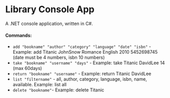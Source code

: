 # Library Console App

A .NET console application, written in C#.

#### Commands:

 - `add "bookname" "author" "category" "language" "date" "isbn"` - Example: add Titanic JohnSnow Romance English 2010 5452698745 (date must be 4 numbers, isbn 10 numbers)
 - `take "bookname" "username" "days"` - Example: take Titanic DavidLee 14 (max 60days)
 - `return "bookname" "username"` - Example: return Titanic DavidLee
 - `list "filtername"` - all, author, category, language, isbn, name, available. Example: list all
 - `delete "bookname"`- Example: delete Titanic
